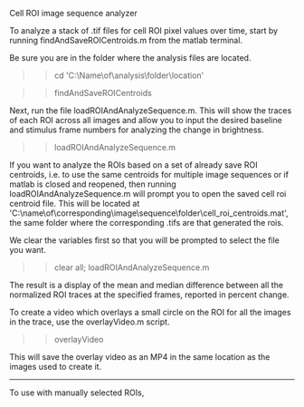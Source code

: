 Cell ROI image sequence analyzer

To analyze a stack of .tif files for cell ROI pixel values over time, start
by running findAndSaveROICentroids.m from the matlab terminal.

Be sure you are in the folder where the analysis files are located.

>> cd 'C:\Name\of\analysis\folder\location'

>> findAndSaveROICentroids

Next, run the file loadROIAndAnalyzeSequence.m. This will show the traces of 
each ROI across all images and allow you to input the desired baseline and 
stimulus frame numbers for analyzing the change in brightness.

>> loadROIAndAnalyzeSequence.m

If you want to analyze the ROIs based on a set of already save ROI centroids,
i.e. to use the same centroids for multiple image sequences or if matlab is
closed and reopened, then running loadROIAndAnalyzeSequence.m will prompt you
to open the saved cell roi centroid file. This will be located at
'C:\name\of\corresponding\image\sequence\folder\cell_roi_centroids.mat', the 
same folder where the corresponding .tifs are that generated the rois.

We clear the variables first so that you will be prompted to select the file
you want.

>> clear all;
>> loadROIAndAnalyzeSequence.m

The result is a display of the mean and median difference between all the
normalized ROI traces at the specified frames, reported in percent change.

To create a video which overlays a small circle on the ROI for all the images
in the trace, use the overlayVideo.m script.

>> overlayVideo

This will save the overlay video as an MP4 in the same location as the images
used to create it.

******

To use with manually selected ROIs, 



